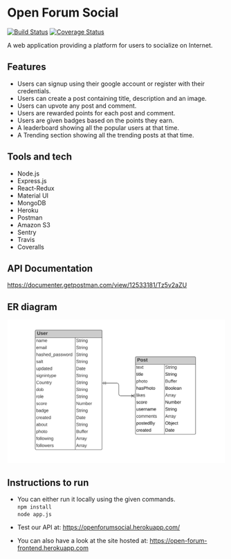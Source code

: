 # Open Forum Social
[![Build Status](https://travis-ci.com/Himanshuranjan30/OpenForum-Project.svg?branch=development)](https://travis-ci.com/Himanshuranjan30/OpenForum-Project)
[![Coverage Status](https://coveralls.io/repos/github/Himanshuranjan30/OpenForum-Project/badge.svg?branch=development)](https://coveralls.io/github/Himanshuranjan30/OpenForum-Project?branch=development)

A web application providing a platform for users to socialize on Internet.

## Features

- Users can signup using their google account or register with their credentials.
- Users can create a post containing title, description and an image.
- Users can upvote any post and comment.
- Users are rewarded points for each post and comment.
- Users are given badges based on the points they earn.
- A leaderboard showing all the popular users at that time.
- A Trending section showing all the trending posts at that time.

## Tools and tech
- Node.js
- Express.js
- React-Redux
- Material UI
- MongoDB
- Heroku
- Postman
- Amazon S3
- Sentry
- Travis
- Coveralls

## API Documentation

https://documenter.getpostman.com/view/12533181/Tz5v2aZU

## ER diagram
![alt text](https://github.com/Himanshuranjan30/OpenForum-Project/blob/development/open_forum_er_diagram.png?raw=true)

## Instructions to run
- You can either run it locally using the given commands.  
```npm install```  
```node app.js```  

- Test our API at:
https://openforumsocial.herokuapp.com/  
- You can also have a look at the site hosted at:
https://open-forum-frontend.herokuapp.com


